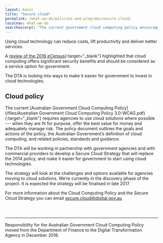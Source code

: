 ```yaml
---
layout: basic
title: "Secure cloud"
permalink: /what-we-do/policies-and-programs/secure-cloud/
localnav: what-we-do
searchexcerpt: "The current government cloud computing policy encourages agencies to use cloud technology where possible."
---
```


Using cloud technology can reduce costs, lift productivity and deliver better services.

A [review of the 2016 eCensus](http://parlinfo.aph.gov.au/parlInfo/download/publications/tabledpapers/a41f4f25-a08e-49a7-9b5f-d2c8af94f5c5/upload_pdf/Review%20of%20the%202016%20eCensus%20-%20final%20report.pdf){:target="_blank"} highlighted that cloud computing offers significant security benefits and should be considered as a service option for government.

The DTA is looking into ways to make it easier for government to invest in cloud technologies.

## Cloud policy

The current [Australian Government Cloud Computing Policy](/files/Australian Government Cloud Computing Policy 3.0-WCAG.pdf){:target="_blank"} requires agencies to use cloud solutions where possible --- when they are fit for purpose, offer the best value for money and adequately manage risk. The policy document outlines the goals and actions of the policy, the Australian Government’s definition of cloud computing, and related policies, standards and guidance.

The DTA will be working in partnership with government agencies and with commercial providers to develop a Secure Cloud Strategy that will replace the 2014 policy, and make it easier for government to start using cloud technologies.

The strategy will look at the challenges and options available for agencies moving to cloud solutions. We’re currently in the discovery phase of the project. It is expected the strategy will be finalised in late 2017.

For more information about the Cloud Computing Policy and the Secure Cloud Strategy you can email [secure.cloud@digital.gov.au](mailto:secure.cloud@digital.gov.au)

<hr style="margin-top: 4em;" />

Responsibility for the Australian Government Cloud Computing Policy moved from the Department of Finance to the Digital Transformation Agency in December 2016.
